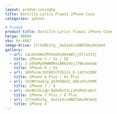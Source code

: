 ```yaml
---
layout: produk-casinghp
title: Bastille Lyrics Flaws1 iPhone Case
categories: iphone

# Produk
product-title: Bastille Lyrics Flaws1 iPhone Case
harga: 90000
sku: hn-4987
image-drive: 17rVoBSzYq__Ow21eXcsDBKTdAzXHJmnO
gallery:
  - url: 1aLOeXGWeZPm3oUKnA64aWtjjETcot23j
    title: iPhone 5 / 5s / SE
  - url: 1-zdhDMy6RWWBReiBR63eOjJ7NKuUokwb
    title: iPhone 6 / 6s
  - url: 10hPaimc2UCW9lCFZb1Js_D-j42Yx2OBV
    title: iPhone 6 Plus / 6s Plus
  - url: 15CNhfawSlg_gdJM3Be5C_dA5z43ihtMX
    title: iPhone 7 / 8
  - url: 1Az8DJZLzqU-0yKoRvV1LizPoRHZrqGct
    title: iPhone 7 Plus / 8 Plus
  - url: 17rVoBSzYq__Ow21eXcsDBKTdAzXHJmnO
    title: iPhone X
---
```

